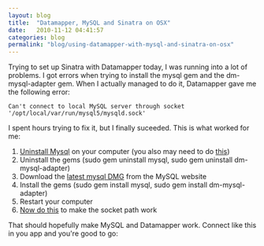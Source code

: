 ```yaml
---
layout: blog
title:  "Datamapper, MySQL and Sinatra on OSX"
date:   2010-11-12 04:41:57
categories: blog
permalink: "blog/using-datamapper-with-mysql-and-sinatra-on-osx"
---
```


Trying to set up Sinatra with Datamapper today, I was running into a lot of problems. I got errors when trying to install the mysql gem and the dm-mysql-adapter gem. When I actually managed to do it, Datamapper gave me the following error:

    Can't connect to local MySQL server through socket '/opt/local/var/run/mysql5/mysqld.sock'  

I spent hours trying to fix it, but I finally suceeded. This is what worked for me:

1. [Uninstall Mysql](http://akrabat.com/computing/uninstalling-mysql-on-mac-os-x-leopard/) on your computer (you also may need to do [this](http://www.silverscripting.com/blog/2009/09/04/removing-mysql-on-snow-leopard/))
2. Uninstall the gems (sudo gem uninstall mysql, sudo gem uninstall dm-mysql-adapter)
3. Download the [latest mysql DMG](http://dev.mysql.com/downloads/mysql/) from the MySQL website
4. Install the gems (sudo gem install mysql, sudo gem install dm-mysql-adapter)
5. Restart your computer
6. [Now do this](http://coryodaniel.com/index.php/2010/01/20/installing-mysql-from-dmg-on-mac-and-the-few-commands-to-make-it-work-on-the-command-line/) to make the socket path work

That should hopefully make MySQL and Datamapper work. Connect like this in you app and you're good to go:

